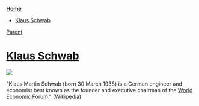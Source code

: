 <!-- START doctoc generated TOC please keep comment here to allow auto update -->
<!-- DON'T EDIT THIS SECTION, INSTEAD RE-RUN doctoc TO UPDATE -->
**[Home](#pages/blog/cv19/index)**

- [Klaus Schwab](#klaus-schwab)

<!-- END doctoc generated TOC please keep comment here to allow auto update -->

[Parent](#pages/blog/cv19/people/index)

# [Klaus Schwab](https://en.wikipedia.org/wiki/Klaus_Schwab)

<img src="https://upload.wikimedia.org/wikipedia/commons/7/74/Klaus_Schwab_WEF_2008_%28cropped%29.jpg"/>

"Klaus Martin Schwab (born 30 March 1938) is a German engineer and 
economist best known as the founder and executive chairman of the 
[World Economic Forum](#pages/blog/cv19/wef)."
[(Wikipedia)](https://en.wikipedia.org/wiki/Klaus_Schwab)


